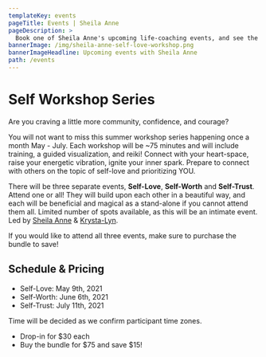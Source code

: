 ```yaml
---
templateKey: events
pageTitle: Events | Sheila Anne
pageDescription: >
  Book one of Sheila Anne's upcoming life-coaching events, and see the schedule for future programs being offered. Don't miss out!
bannerImage: /img/sheila-anne-self-love-workshop.png
bannerImageHeadline: Upcoming events with Sheila Anne
path: /events
---
```


# Self Workshop Series

Are you craving a little more community, confidence, and courage?

You will not want to miss this summer workshop series happening once a month May - July. Each workshop will be ~75 minutes and will include training, a guided visualization, and reiki! Connect with your heart-space, raise your energetic vibration, ignite your inner spark. Prepare to connect with others on the topic of self-love and prioritizing YOU.

There will be three separate events, **Self-Love**, **Self-Worth** and **Self-Trust**.  Attend one or all! They will build upon each other in a beautiful way, and each will be beneficial and magical as a stand-alone if you cannot attend them all. Limited number of spots available, as this will be an intimate event. Led by [Sheila Anne](/) & [Krysta-Lyn](https://www.krysta-lyn.com/).

If you would like to attend all three events, make sure to purchase the bundle to save!

## Schedule & Pricing

* Self-Love: May 9th, 2021
* Self-Worth: June 6th, 2021
* Self-Trust: July 11th, 2021

Time will be decided as we confirm participant time zones.

- Drop-in for $30 each
- Buy the bundle for $75 and save $15!

